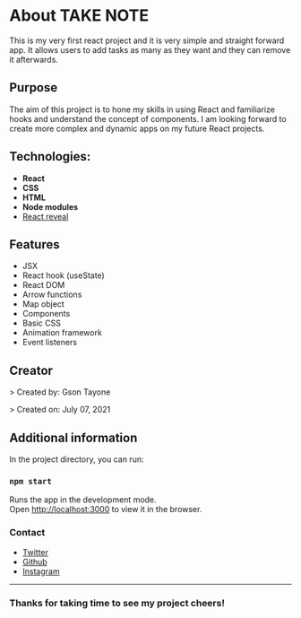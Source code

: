 # About TAKE NOTE

This is my very first react project and it is very simple and straight forward app. It allows users to add tasks as many as they want and they can remove it afterwards. 

## Purpose

The aim of this project is to hone my skills in using React and familiarize hooks and understand the concept of components. I am looking forward to create more complex and dynamic apps on my future React projects.  

## Technologies:

* **React**
* **CSS**
* **HTML**
* **Node modules**
* [React reveal](https://www.react-reveal.com/)

## Features

* JSX
* React hook (useState)
* React DOM
* Arrow functions
* Map object
* Components
* Basic CSS
* Animation framework
* Event listeners

## Creator

<p>> Created by: Gson Tayone</p>
<p>> Created on: July 07, 2021</p>

## Additional information

In the project directory, you can run:

### `npm start`

Runs the app in the development mode.\
Open [http://localhost:3000](http://localhost:3000) to view it in the browser.

### Contact

* [Twitter](https://twitter.com/heygson)
* [Github](https://github.com/heyGson)
* [Instagram](https://www.instagram.com/hey_gson/)

___
### Thanks for taking time to see my project cheers!

